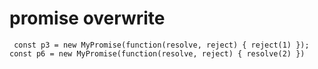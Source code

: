 # promise overwrite
`  const p3 = new MyPromise(function(resolve, reject) {
            reject(1)
        });
        const p6 = new MyPromise(function(resolve, reject) {
            resolve(2)
        })  `